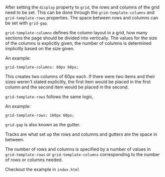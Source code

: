 After setting the `display` property to `grid`, the rows and columns of the grid need to be set. This can be done through the `grid-template-columns` and `grid-template-rows` properties. The space between rows and columns can be set with `grid-gap`.


`grid-template-columns` defines the column layout in a grid, how many sections the page should be divided into vertically. The values for the size of the columns is explicitly given, the number of columns is determined implicitly based on the size given.

An example:

```
grid-template-columns: 60px 60px;
```

This creates two columns of 60px each. If there were two items and their sizes weren't stated explicitly, the first item would be placed in the first column and the second item would be placed in the second.


`grid-template-rows` follows the same logic,

An example:

```
grid-template-rows: 160px 60px;
```

`grid-gap` is also known as the gutter.

Tracks are what set up the rows and columns and gutters are the space in between.


The number of rows and columns is specified by a number of values in  `grid-template-rows` or `grid-template-columns` corresponding to the number of rows or columns needed.


Checkout the example in `index.html`